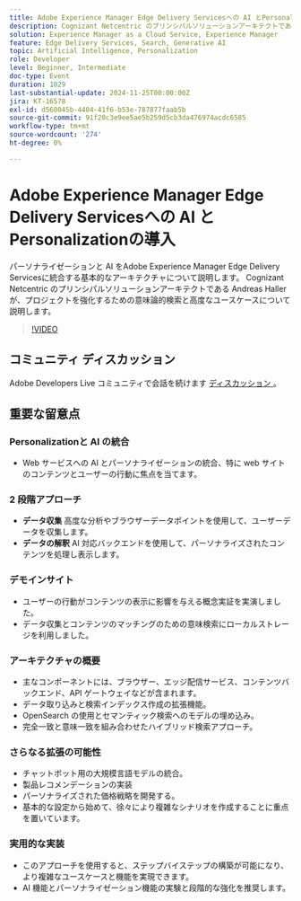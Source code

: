```yaml
---
title: Adobe Experience Manager Edge Delivery Servicesへの AI とPersonalizationの導入
description: Cognizant Netcentric のプリンシパルソリューションアーキテクトである Andreas Haller が示した、基本的なアーキテクチャ、セマンティック検索、高度なユースケースを使用して、Adobe Experience Manager Edge Delivery Servicesに AI とパーソナライゼーションを統合する方法を説明します。
solution: Experience Manager as a Cloud Service, Experience Manager
feature: Edge Delivery Services, Search, Generative AI
topic: Artificial Intelligence, Personalization
role: Developer
level: Beginner, Intermediate
doc-type: Event
duration: 1029
last-substantial-update: 2024-11-25T00:00:00Z
jira: KT-16578
exl-id: d560045b-4404-41f6-b53e-787877faab5b
source-git-commit: 91f20c3e9ee5ae5b259d5cb3da476974acdc6585
workflow-type: tm+mt
source-wordcount: '274'
ht-degree: 0%

---
```


# Adobe Experience Manager Edge Delivery Servicesへの AI とPersonalizationの導入

パーソナライゼーションと AI をAdobe Experience Manager Edge Delivery Servicesに統合する基本的なアーキテクチャについて説明します。 Cognizant Netcentric のプリンシパルソリューションアーキテクトである Andreas Haller が、プロジェクトを強化するための意味論的検索と高度なユースケースについて説明します。

>[!VIDEO](https://video.tv.adobe.com/v/3440405/?learn=on&enablevpops)

## コミュニティ ディスカッション

Adobe Developers Live コミュニティで会話を続けます [ ディスカッション ](https://adobe.ly/3Z0PtJF)。

## 重要な留意点

### Personalizationと AI の統合

* Web サービスへの AI とパーソナライゼーションの統合、特に web サイトのコンテンツとユーザーの行動に焦点を当てます。

### 2 段階アプローチ

* **データ収集** 高度な分析やブラウザーデータポイントを使用して、ユーザーデータを収集します。
* **データの解釈** AI 対応バックエンドを使用して、パーソナライズされたコンテンツを処理し表示します。

### デモインサイト

* ユーザーの行動がコンテンツの表示に影響を与える概念実証を実演しました。
* データ収集とコンテンツのマッチングのための意味検索にローカルストレージを利用しました。

### アーキテクチャの概要

* 主なコンポーネントには、ブラウザー、エッジ配信サービス、コンテンツバックエンド、API ゲートウェイなどが含まれます。
* データ取り込みと検索インデックス作成の拡張機能。
* OpenSearch の使用とセマンティック検索へのモデルの埋め込み。
* 完全一致と意味一致を組み合わせたハイブリッド検索アプローチ。

### さらなる拡張の可能性

* チャットボット用の大規模言語モデルの統合。
* 製品レコメンデーションの実装
* パーソナライズされた価格戦略を開発する。
* 基本的な設定から始めて、徐々により複雑なシナリオを作成することに重点を置いています。

### 実用的な実装

* このアプローチを使用すると、ステップバイステップの構築が可能になり、より複雑なユースケースと機能を実現できます。
* AI 機能とパーソナライゼーション機能の実験と段階的な強化を推奨します。
